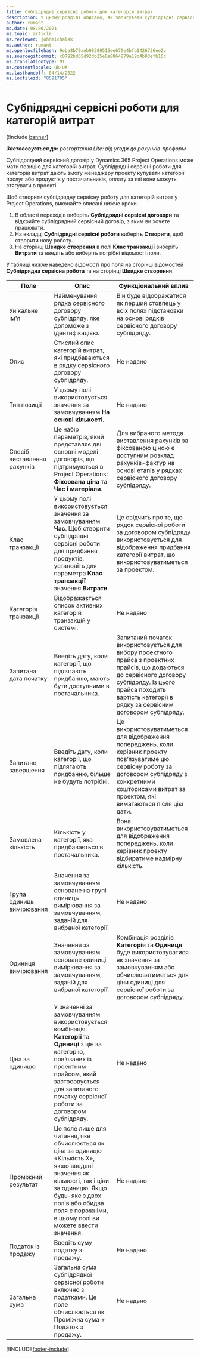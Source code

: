 ```yaml
---
title: Субпідрядні сервісні роботи для категорій витрат
description: У цьому розділі описано, як записувати субпідрядні сервісні роботи для витрат і використовувати поля для запису придбання часу від постачальників.
author: rumant
ms.date: 08/06/2021
ms.topic: article
ms.reviewer: johnmichalak
ms.author: rumant
ms.openlocfilehash: 9eba8b70aeb98389515ee679e4bfb1426736ee2c
ms.sourcegitcommit: c0792bd65d92db25e0e8864879a19c4b93efb10c
ms.translationtype: MT
ms.contentlocale: uk-UA
ms.lasthandoff: 04/14/2022
ms.locfileid: "8591705"
---
```

#  <a name="subcontract-lines-for-expense-categories"></a>Субпідрядні сервісні роботи для категорій витрат

[!include [banner](../../includes/dataverse-preview.md)]

_**Застосовується до:** розгортання Lite: від угоди до рахунків-проформ_

Субпідрядний сервісний договір у Dynamics 365 Project Operations може мати позицію для категорій витрат. Субпідрядні сервісні роботи для категорій витрат дають змогу менеджеру проекту купувати категорії послуг або продуктів у постачальників, оплату за які вони можуть стягувати в проекті.

Щоб створити субпідрядну сервісну роботу для категорій витрат у Project Operations, виконайте описані нижче кроки.

1. В області переходів виберіть **Субпідрядні сервісні договори** та відкрийте субпідрядний сервісний договір, з яким ви хочете працювати.
2. На вкладці **Субпідрядні сервісні роботи** виберіть **Створити**, щоб створити нову роботу.
3. На сторінці **Швидке створення** в полі **Клас транзакції** виберіть **Витрати** та введіть або виберіть потрібні відомості поля.

У таблиці нижче наведено відомості про поля на сторінці відомостей **Субпідрядна сервісна робота** та на сторінці **Швидке створення**.

| **Поле** | **Опис** | **Функціональний вплив** |
| --- | --- | --- |
| Унікальне ім'я | Найменування рядка сервісного договору субпідряду, яке допоможе з ідентифікацією. | Він буде відображатися як перший стовпець у всіх полях підстановки на основі рядків сервісного договору субпідряду. |
| Опис | Стислий опис категорій витрат, які придбаваються в рядку сервісного договору субпідряду. | Не надано |
|Тип позиції | У цьому полі використовується значення за замовчуванням **На основі кількості**. |Не надано |
| Спосіб виставлення рахунків | Це набір параметрів, який представляє дві основні моделі договорів, що підтримуються в Project Operations: **Фіксована ціна** та **Час і матеріали**. | Для вибраного метода виставлення рахунків за фіксованою ціною є доступним розклад рахунків-фактур на основі етапів у рядках сервісного договору субпідряду. |
| Клас транзакції | У цьому полі використовується значення за замовчуванням **Час**. Щоб створити субпідрядні сервісні роботи для придбання продуктів, установіть для параметра **Клас транзакції** значення **Витрати**.  | Це свідчить про те, що рядок сервісної роботи за договором субпідряду використовується для відображення придбання категорії витрат, що використовуватиметься за проектом. |
| Категорія транзакції | Відображається список активних категорій транзакцій у системі. |Не надано |
| Запитана дата початку | Введіть дату, коли категорії, що підлягають придбанню, мають бути доступними в постачальника. | Запитаний початок використовується для вибору проектного прайса з проектних прайсів, що додаються до сервісного договору субпідряду. Із цього прайса походить вартість категорії в рядку за сервісним договором субпідряду. |
| Запитане завершення | Введіть дату, коли категорії, що підлягають придбанню, більше не будуть потрібні. | Це використовуватиметься для відображення попереджень, коли керівник проекту пов’язуватиме цю сервісну роботу за договором субпідряду з конкретними кошторисами витрат за проектом, які вимагаються після цієї дати. |
| Замовлена кількість | Кількість у категорії, яка придбавається в постачальника. | Вона використовуватиметься для відображення попереджень, коли керівник проекту відбиратиме надмірну кількість.|
| Група одиниць вимірювання | Значення за замовчуванням основане на групі одиниць вимірювання за замовчуванням, заданій для вибраної категорії. |Не надано |
| Одиниця вимірювання | Значення за замовчуванням основане одиниці вимірювання за замовчуванням, заданій для вибраної категорії.  | Комбінація розділів **Категорія** та **Одиниця** буде використовуватися як значення за замовчуванням або обчислюватиметься для ціни одиниці для сервісної роботи за договором субпідряду.  |
| Ціна за одиницю | У значенні за замовчуванням використовується комбінація **Категорії** та **Одиниці** з цін за категорію, пов’язаних із проектним прайсом, який застосовується для запитаного початку сервісної роботи за договором субпідряду. |Не надано |
| Проміжний результат | Це поле лише для читання, яке обчислюється як ціна за одиницю «Кількість X», якщо введені значення як кількості, так і ціни за одиницю. Якщо будь-яке з двох полів або обидва поля є порожніми, в цьому полі ви можете ввести значення. |Не надано |
| Податок із продажу | Введіть суму податку з продажу. |Не надано |
| Загальна сума | Загальна сума субпідрядної сервісної роботи включно з податками. Це поле обчислюється як Проміжна сума + Податок з продажу. |Не надано |


[!INCLUDE[footer-include](../../includes/footer-banner.md)]
